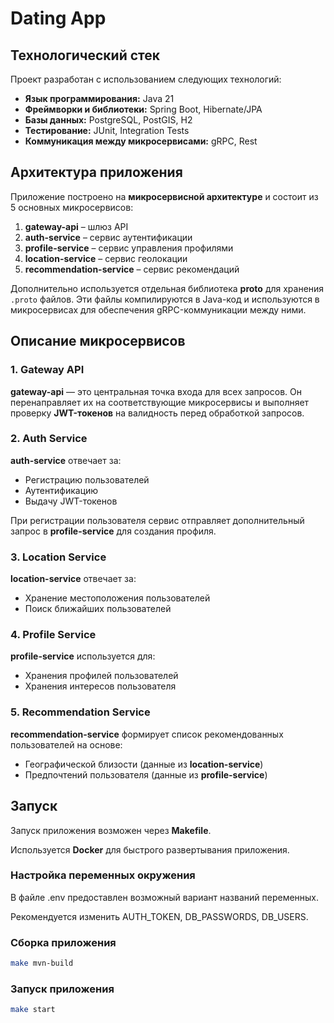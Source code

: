 # Dating App

## Технологический стек

Проект разработан с использованием следующих технологий:

- **Язык программирования:** Java 21
- **Фреймворки и библиотеки:** Spring Boot, Hibernate/JPA
- **Базы данных:** PostgreSQL, PostGIS, H2
- **Тестирование:** JUnit, Integration Tests
- **Коммуникация между микросервисами:** gRPC, Rest

## Архитектура приложения

Приложение построено на **микросервисной архитектуре** и состоит из 5 основных микросервисов:

1. **gateway-api** – шлюз API
2. **auth-service** – сервис аутентификации
3. **profile-service** – сервис управления профилями
4. **location-service** – сервис геолокации
5. **recommendation-service** – сервис рекомендаций

Дополнительно используется отдельная библиотека **proto** для хранения `.proto` файлов. Эти файлы компилируются в Java-код и используются в микросервисах для обеспечения gRPC-коммуникации между ними.

## Описание микросервисов

### 1. Gateway API
**gateway-api** — это центральная точка входа для всех запросов. Он перенаправляет их на соответствующие микросервисы и выполняет проверку **JWT-токенов** на валидность перед обработкой запросов.

### 2. Auth Service
**auth-service** отвечает за:
- Регистрацию пользователей
- Аутентификацию
- Выдачу JWT-токенов

При регистрации пользователя сервис отправляет дополнительный запрос в **profile-service** для создания профиля.

### 3. Location Service
**location-service** отвечает за:
- Хранение местоположения пользователей
- Поиск ближайших пользователей

### 4. Profile Service
**profile-service** используется для:
- Хранения профилей пользователей
- Хранения интересов пользователя

### 5. Recommendation Service
**recommendation-service** формирует список рекомендованных пользователей на основе:
- Географической близости (данные из **location-service**)
- Предпочтений пользователя (данные из **profile-service**)

## Запуск

Запуск приложения возможен через **Makefile**.  

Используется **Docker** для быстрого развертывания приложения.

### Настройка переменных окружения

В файле .env предоставлен возможный вариант названий переменных. 

Рекомендуется изменить AUTH_TOKEN, DB_PASSWORDS, DB_USERS.


### Сборка приложения
```sh
make mvn-build
```

### Запуск приложения
```sh
make start
```
